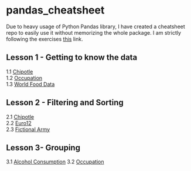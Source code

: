# pandas_cheatsheet
Due to heavy usage of Python Pandas library, I have created a cheatsheet repo to easily use it without memorizing the whole package.
I am strictly following the exercises [this](https://github.com/guipsamora/pandas_exercises) link.

## Lesson 1 - Getting to know the data
1.1 [Chipotle](https://github.com/AshHasib/pandas_cheatsheet/blob/master/1.1-%20Chipotle_Exercise_Solution.ipynb)  
1.2 [Occupation](https://github.com/AshHasib/pandas_cheatsheet/blob/master/1.2%20-%20Occupation_Dataset.ipynb)  
1.3 [World Food Data](https://github.com/AshHasib/pandas_cheatsheet/blob/master/1.3%20-%20Word_Food_Data.ipynb)  

## Lesson 2 - Filtering and Sorting
2.1 [Chipotle](https://github.com/AshHasib/pandas_cheatsheet/blob/master/2.1%20-%20Chipotle_Exercise_Solution.ipynb)   
2.2 [Euro12](https://github.com/AshHasib/pandas_cheatsheet/blob/master/2.2%20-%20Euro12.ipynb)  
2.3 [Fictional Army](https://github.com/AshHasib/pandas_cheatsheet/blob/master/2.3%20-%20Fictional%20Army.ipynb)  


## Lesson 3- Grouping
3.1 [Alcohol Consumption](https://github.com/AshHasib/pandas_cheatsheet/blob/master/3.1%20-%20Alcohol%20Consumption.ipynb)
3.2 [Occupation](https://github.com/AshHasib/pandas_cheatsheet/blob/master/3.2-%20Occupation.ipynb)
